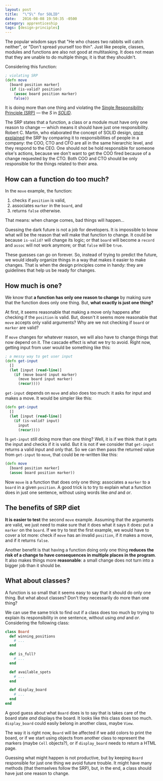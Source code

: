 ```yaml
---
layout: post
title:  "\"S\" for SOLID"
date:   2016-08-08 19:50:35 -0500
category: apprenticeship
tags: [design-principles]
---
```


The popular wisdom says that "He who chases two rabbits will catch neither", or "Don't spread yourself too thin". Just like people, classes, modules and functions are also not good at multitasking.<!--more--> It does not mean that they are unable to do multiple things; it is that they shouldn't.

Considering this function:

```clojure
; violating SRP
(defn move
  [board position marker]
  (if (is-valid? position)
    (assoc board position marker)
    false))
```

It is doing more than one thing and violating the [Single Responsibility Principle (SRP)](https://en.wikipedia.org/wiki/Single_responsibility_principle) &mdash; the *S* in  [*SOLID*](https://en.wikipedia.org/wiki/SOLID_(object-oriented_design)).

The SRP states that a function, a class or a module must have only one reason to change &mdash; which means it should have just one responsibility. Robert C. Martin, who elaborated the concept of SOLID design, [once explained](https://8thlight.com/blog/uncle-bob/2014/05/08/SingleReponsibilityPrinciple.html) the SRP by comparing it to responsibilities of people in a company: the COO, CTO and CFO are all in the same hierarchic level, and they respond to the CEO. One should not be hold responsible for someone else's actions, because we don't want to get the COO fired because of a change requested by the CTO. Both COO and CTO should be only responsible for the things related to their area.

## How can a function do too much?

In the `move` example, the function:

1. checks if `position` is valid,
2. associates `marker` in the `board`, and
3. returns `false` otherwise.

That means: when change comes, bad things will happen...  

Guessing the dark future is not a job for developers. It is impossible to know what will be the reason that will make that function to change. It could be because `is-valid?` will change its logic; or that `board` will become a `record` and `assoc` will not work anymore; or that `false` will be `true`.

These guesses can go on forever. So, instead of trying to predict the future, we would ideally organize things in a way that makes it easier to make changes. That is when the design principles come in handy: they are guidelines that help us be ready for changes.

## How much is one?

We know that **a function has only one reason to change** by making sure that the function does only one thing. But, **what exactly is just one thing?**

At first, it seems reasonable that making a move only happens after checking if the `position` is valid. But, doesn't it seems more reasonable that `move` accepts only valid arguments? Why are we not checking if `board` or `marker` are valid?

If `move` changes for whatever reason, we will also have to change things that now depend on it. The cascade effect is what we try to avoid. Right now, getting input from user would be something like this:

```clojure
; a messy way to get user input
(defn get-input
  []
  (let [input (read-line)]
    (if (move board input marker)
      (move board input marker)
      (recur))))
```

`get-input` depends on `move` and also does too much: it asks for input and makes a move. It would be simpler like this:

```clojure
(defn get-input
  []
  (let [input (read-line)]
    (if (is-valid? input)
      input
      (recur))))
```

Is `get-input` still doing more than one thing? Well, it is if we think that it gets the input and checks if it is valid. But it is not if we consider that `get-input` returns a valid input and only that. So we can then pass the returned value from `get-input` to `move`, that could be re-written like this:

```clojure
(defn move
  [board position marker]
  (assoc board position marker))
```

Now `move` is a function that does only one thing: associates a `marker` to a `board` in a given `position`. A good trick is to try to explain what a function does in just one sentence, without using words like *and* and *or*.

## The benefits of SRP diet

**It is easier to test** the second `move` example. Assuming that the arguments are valid, we just need to make sure that it does what it says it does: put a `marker` on the `board`.  If we try to test the first example, we would have to cover a lot more: check if `move` has an invalid `position`, if it makes a move, and if it returns `false`.

Another benefit is that having a function doing only one thing **reduces the risk of a change to have consequences in multiple places in the program**. It also makes things more **reasonable**: a small change does not turn into a bigger job than it should be.

## What about classes?

A function is so small that it seems easy to say that it should do only one thing. But what about classes? Don't they necessarily do more than one thing?

We can use the same trick to find out if a class does too much by trying to explain its responsibility in one sentence, without using *and* and *or*. Considering the following class:

```ruby
class Board
  def winning_positions
    # ...
  end

  def is_full?
    # ...
  end

  def available_spots
    # ...
  end

  def display_board
    # ...
  end
end
```

A good guess about what `Board` does is to say that is takes care of the board state *and* displays the board. It looks like this class does too much. `display_board` could easily belong in another class, maybe `View`.

The way it is right now, `Board` will be affected if we add colors to print the board, or if we start using objects from another class to represent the markers (maybe `Cell` objects?), or if `display_board` needs to return a HTML page.

Guessing what might happen is not productive, but by keeping `Board` responsible for just one thing we avoid future trouble. It might have many methods (that themselves follow the SRP), but, in the end, a class should have just one reason to change. 
